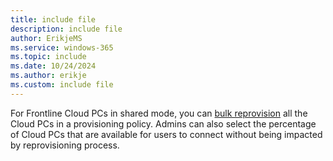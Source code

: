 ```yaml
---
title: include file
description: include file
author: ErikjeMS  
ms.service: windows-365
ms.topic: include
ms.date: 10/24/2024
ms.author: erikje
ms.custom: include file
---
```


For Frontline Cloud PCs in shared mode, you can [bulk reprovision](remotely-manage-cloud-pc.md) all the Cloud PCs in a provisioning policy. Admins can also select the percentage of Cloud PCs that are available for users to connect without being impacted by reprovisioning process.
